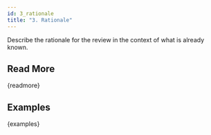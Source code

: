 ```yaml
---
id: 3_rationale
title: "3. Rationale"
---
```

Describe the rationale for the review in the context of what is already known.

## Read More

{readmore}

## Examples

{examples}